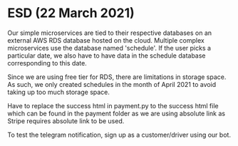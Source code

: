# ESD (22 March 2021)

Our simple microservices are tied to their respective databases on an external AWS RDS database hosted on the cloud. Multiple complex microservices use the database named 'schedule'. If the user picks a particular date, we also have to have data in the schedule database corresponding to this date.

Since we are using free tier for RDS, there are limitations in storage space. As such, we only created schedules in the month of April 2021 to avoid taking up too much storage space.

Have to replace the success html in payment.py to the success html file which can be found in the payment folder as we are using absolute link as Stripe requires absolute link to be used.

To test the telegram notification, sign up as a customer/driver using our bot.

